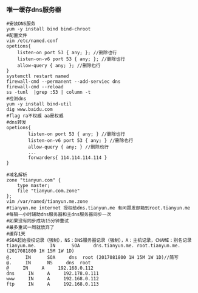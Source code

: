 ### 唯一缓存dns服务器 
    
    #安装DNS服务
    yum -y install bind bind-chroot
    #配置文件
    vim /etc/named.conf
    opetions{
        listen-on port 53 { any; }; //删除也行
        listen-on-v6 port 53 { any; }; //删除也行
        allow-query { any; }; //删除也行
    }
    systemctl restart named
    firewall-cmd --permanent --add-serviec dns
    firewall-cmd --reload
    ss -tunl  |grep :53 | column -t
    #检测dns
    yum -y install bind-util
    dig www.baidu.com
    #flag ra不权威 aa是权威
    #dns转发
    opetions{
            listen-on port 53 { any; } //删除也行
            listen-on-v6 port 53 { any; } //删除也行
            allow-query { any; } //删除也行
            ...
            forwarders{ 114.114.114.114 }
    }
    
    #域名解析
    zone "tianyun.com" {
        type master;
        file "tianyun.com.zone"
    };
    vim /var/named/tianyun.me.zone
    #tianyun.me internet 授权给dns.tianyun.me 有问题发邮箱到root.tianyun.me
    #每隔一小时辅助dns服务器和主dns服务器同步一次
    #如果没有同步成功15分钟重试
    #最多重试一周就放弃了
    #缓存1天
    #SOA起始授权记录（强制），NS：DNS服务器记录（强制），A：主机记录，CNAME：别名记录
    tianyun.me.     IN      SOA     dns.tianyun.me. root.tianyun.me. (2017081800 1H 15M 1W 1D)
    @.     IN      SOA     dns  root (2017081800 1H 15M 1W 1D)//简写
    @.     IN      NS     dns  root 
    @     IN     A     192.168.0.112
    dns     IN     A     192.178.0.111    
    www     IN     A     192.168.0.112
    ftp     IN     A     192.168.0.113